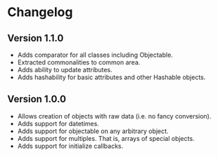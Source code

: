 # Changelog

## Version 1.1.0
* Adds comparator for all classes including Objectable.
* Extracted commonalities to common area.
* Adds ability to update attributes.
* Adds hashability for basic attributes and other Hashable objects.

## Version 1.0.0
* Allows creation of objects with raw data (i.e. no fancy conversion).
* Adds support for datetimes.
* Adds support for objectable on any arbitrary object.
* Adds support for multiples. That is, arrays of special objects.
* Adds support for initialize callbacks.
